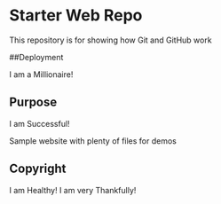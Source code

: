 # Starter Web Repo

This repository is for showing how Git and GitHub work

##Deployment

I am a Millionaire!

## Purpose

I am Successful!

Sample website with plenty of files for demos

## Copyright

I am Healthy!
I am very Thankfully!